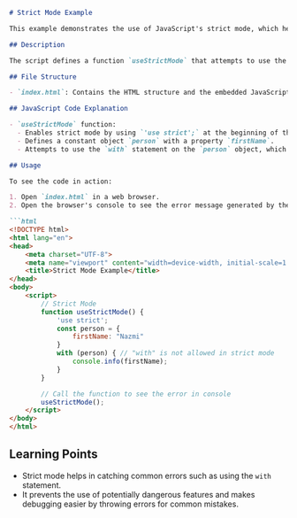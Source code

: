 ```markdown
# Strict Mode Example

This example demonstrates the use of JavaScript's strict mode, which helps catch common coding mistakes and "unsafe" actions such as gaining access to the global object.

## Description

The script defines a function `useStrictMode` that attempts to use the `with` statement inside strict mode. The `with` statement is disallowed in strict mode, and this script demonstrates the resulting error.

## File Structure

- `index.html`: Contains the HTML structure and the embedded JavaScript code.

## JavaScript Code Explanation

- `useStrictMode` function:
  - Enables strict mode by using `'use strict';` at the beginning of the function.
  - Defines a constant object `person` with a property `firstName`.
  - Attempts to use the `with` statement on the `person` object, which is not allowed in strict mode and will throw an error.

## Usage

To see the code in action:

1. Open `index.html` in a web browser.
2. Open the browser's console to see the error message generated by the `with` statement.

```html
<!DOCTYPE html>
<html lang="en">
<head>
    <meta charset="UTF-8">
    <meta name="viewport" content="width=device-width, initial-scale=1.0">
    <title>Strict Mode Example</title>
</head>
<body>
    <script>
        // Strict Mode
        function useStrictMode() {
            'use strict';
            const person = {
                firstName: "Nazmi"
            }
            with (person) { // "with" is not allowed in strict mode
                console.info(firstName);
            }
        }

        // Call the function to see the error in console
        useStrictMode();
    </script>
</body>
</html>
```

## Learning Points

- Strict mode helps in catching common errors such as using the `with` statement.
- It prevents the use of potentially dangerous features and makes debugging easier by throwing errors for common mistakes.
